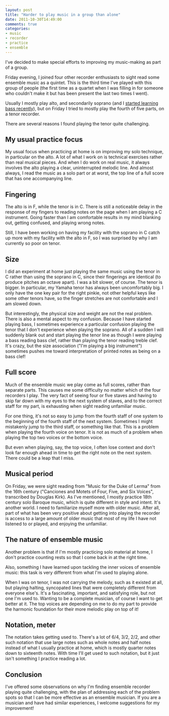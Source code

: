 ```yaml
---
layout: post
title: "Harder to play music in a group than alone"
date: 2011-10-30T14:49:00
comments: true
categories:
- music
- recorder
- practice
- ensemble
---
```

I've decided to make special efforts to improving my music-making as part of a group.

Friday evening, I joined four other recorder enthusiasts to sight read some ensemble music as a quintet. This is the third time I've played with this group of people (the first time as a quartet when I was filling in for someone who couldn't make it but has been present the last two times I went).

Usually I mostly play alto, and secondarily soprano (and I [started learning bass recently](/blog/2011/10/03/my-new-bass-and-sopranino-recorders-and-having-fun/)), but on Friday I tried to mostly play the fourth of five parts, on a tenor recorder.

There are several reasons I found playing the tenor quite challenging.

<!--more-->

## My usual practice focus

My usual focus when practicing at home is on improving my solo technique, in particular on the alto. A lot of what I work on is technical exercises rather than real musical pieces. And when I do work on real music, it always involves the alto playing a clear, uninterrupted melodic line. And almost always, I read the music as a solo part or at worst, the top line of a full score that has one accompanying line.

## Fingering

The alto is in F, while the tenor is in C. There is still a noticeable delay in the response of my fingers to reading notes on the page when I am playing a C instrument. Going faster than I am comfortable results in my mind blanking out, getting confused, and playing wrong notes.

Still, I have been working on having my facility with the soprano in C catch up more with my facility with the alto in F, so I was surprised by why I am currently so poor on tenor.

## Size

I did an experiment at home just playing the same music using the tenor in C rather than using the soprano in C, since their fingerings are identical (to produce pitches an octave apart). I was a bit slower, of course. The tenor is bigger. In particular, my Yamaha tenor has always been uncomfortably big. I only have the one key pair for the right pinkie, not other helpful keys like some other tenors have, so the finger stretches are not comfortable and I am slowed down.

But interestingly, the physical size and weight are not the real problem. There is also a mental aspect to my confusion. Because I have started playing bass, I sometimes experience a particular confusion playing the tenor that I don't experience when playing the soprano. All of a sudden I will suddenly blank out and start playing the tenor line as though I were playing a bass reading bass clef, rather than playing the tenor reading treble clef. It's crazy, but the size association ("I'm playing a big instrument") sometimes pushes me toward interpretation of printed notes as being on a bass clef!

## Full score

Much of the ensemble music we play come as full scores, rather than separate parts. This causes me some difficulty no matter which of the four recorders I play. The very fact of seeing four or five staves and having to skip far down with my eyes to the next system of staves, and to the correct staff for my part, is exhausting when sight reading unfamiliar music.

For one thing, it's not so easy to jump from the fourth staff of one system to the beginning of the fourth staff of the next system. Sometimes I might mistakenly jump to the third staff, or something like that. This is a problem when playing the fourth voice on tenor. It is not as much of a problem when playing the top two voices or the bottom voice.

But even when playing, say, the top voice, I often lose context and don't look far enough ahead in time to get the right note on the next system. There could be a leap that I miss.

## Musical period

On Friday, we were sight reading from "Music for the Duke of Lerma" from the 16th century ("Canciones and Motets of Four, Five, and Six Voices", transcribed by Douglas Kirk). As I've mentioned, I mostly practice 18th century solo Baroque music, which is quite different in style and intent. It's another world. I need to familiarize myself more with older music. After all, part of what has been very positive about getting into playing the recorder is access to a large amount of older music that most of my life I have not listened to or played, and enjoying the unfamiliar.

## The nature of ensemble music

Another problem is that if I'm mostly practicing solo material at home, I don't practice counting rests so that I come back in at the right time.

Also, something I have learned upon tackling the inner voices of ensemble music: this task is very different from what I'm used to playing alone. 

When I was on tenor, I was not carrying the melody, such as it existed at all, but playing halting, syncopated lines that were completely different from everyone else's. It's a fascinating, important, and satisfying role, but not one I'm used to. Wanting to be a complete musician, of course I want to get better at it. The top voices are depending on me to do my part to provide the harmonic foundation for their more melodic play on top of it!

## Notation, meter

The notation takes getting used to. There's a lot of 6/4, 3/2, 2/2, and other such notation that use large notes such as whole notes and half notes instead of what I usually practice at home, which is mostly quarter notes down to sixteenth notes. With time I'll get used to such notation, but it just isn't something I practice reading a lot.

## Conclusion

I've offered some observations on why I'm finding ensemble recorder playing quite challenging, with the plan of addressing each of the problem spots so that I can be more effective as an ensemble musician. If you are a musician and have had similar experiences, I welcome suggestions for my improvement!

